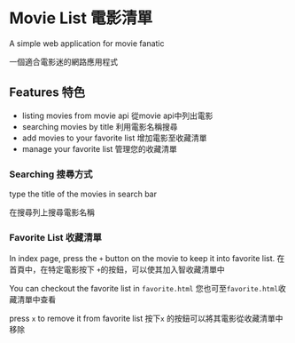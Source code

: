 # Movie List 電影清單

A simple web application for movie fanatic

一個適合電影迷的網路應用程式

## Features 特色

- listing movies from movie api     從movie api中列出電影
- searching movies by title     利用電影名稱搜尋
- add movies to your favorite list     增加電影至收藏清單
- manage your favorite list     管理您的收藏清單

### Searching 搜尋方式

type the title of the movies in search bar

在搜尋列上搜尋電影名稱

### Favorite List 收藏清單

In index page, press the `+` button on the movie to keep it into favorite list.
在首頁中，在特定電影按下 `+`的按鈕，可以使其加入智收藏清單中

You can checkout the favorite list in `favorite.html`
您也可至`favorite.html`收藏清單中查看

press `x` to remove it from favorite list
按下`x` 的按鈕可以將其電影從收藏清單中移除

